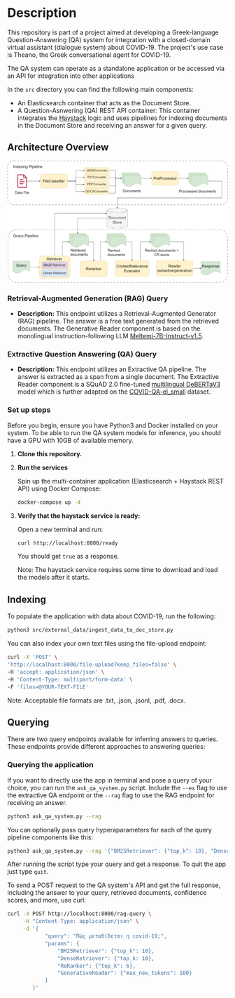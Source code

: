 
# Description

This repository is part of a project aimed at developing a Greek-language Question-Answering (QA) system for integration with a closed-domain virtual assistant (dialogue system) about COVID-19. The project's use case is Theano, the Greek conversational agent for COVID-19.

The QA system can operate as a standalone application or be accessed via an API for integration into other applications

In the `src` directory you can find the following main components:

- An Elasticsearch container that acts as the Document Store.
- A Question-Asnwering (QA) REST API container: This container integrates the [Haystack](https://docs.haystack.deepset.ai/v1.25/docs/intro) logic and uses pipelines for indexing documents in the Document Store and receiving an answer for a given query. 

## Architecture Overview
![alt text](https://github.com/PanosGriziotis/QA-subsystem-thesis/blob/main/qa_system_architecture_overview.png?raw=true)

### Retrieval-Augmented Generation (RAG) Query

- **Description:** This endpoint utilizes a Retrieval-Augmented Generator (RAG) pipeline. The answer is a free text generated from the retrieved documents. The Generative Reader component is based on the monolingual instruction-following LLM [Meltemi-7B-Instruct-v1.5](https://huggingface.co/ilsp/Meltemi-7B-Instruct-v1.5).

### Extractive Question Answering (QA) Query

- **Description:** This endpoint utilizes an Extractive QA pipeline. The answer is extracted as a span from a single document. The Extractive Reader component is a SQuAD 2.0 fine-tuned [multilingual DeBERTaV3](https://huggingface.co/microsoft/mdeberta-v3-base) model which is further adapted on the [COVID-QA-el_small](https://huggingface.co/datasets/panosgriz/COVID-QA-el-small) dataset. 

### Set up steps

Before you begin, ensure you have Python3 and Docker installed on your system. To be able to run the QA system models for inference, you should have a GPU with 10GB of available memory.

1. **Clone this repository.**

2. **Run the services**

    Spin up the multi-container application (Elasticsearch + Haystack REST API) using Docker Compose:

    ```bash
    docker-compose up -d
    ```

4. **Verify that the haystack service is ready:**

    Open a new terminal and run:

    ```bash
    curl http://localhost:8000/ready
    ```

    You should get `true` as a response.

    Note: The haystack service requires some time to download and load the models after it starts.


## Indexing

To populate the application with data about COVID-19, run the following:

```bash
python3 src/external_data/ingest_data_to_doc_store.py
```

You can also index your own text files using the file-upload endpoint:

```bash
curl -X 'POST' \
'http://localhost:8000/file-upload?keep_files=false' \
-H 'accept: application/json' \
-H 'Content-Type: multipart/form-data' \
-F 'files=@YOUR-TEXT-FILE'
```

Note: Acceptable file formats are .txt, .json, .jsonl, .pdf, .docx.

## Querying

There are two query endpoints available for inferring answers to queries. These endpoints provide different approaches to answering queries:


### Querying the application

If you want to directly use the app in terminal and pose a query of your choice, you can run the `ask_qa_system.py` script. Include the `--ex` flag to use the extractive QA endpoint or the `--rag` flag to use the RAG endpoint for receiving an answer. 

```bash
python3 ask_qa_system.py --rag 
```

You can optionally pass query hyperaparameters for each of the query pipeline components like this: 

```bash
python3 ask_qa_system.py --rag '{"BM25Retriever": {"top_k": 10}, "DenseRetriever": {"top_k": 10}, "Reranker": {"top_k": 6}, "Generative_Reader": {"max_new_tokens": 130}}
```

After running the script type your query and get a response. To quit the app just type `quit`. 

To send a POST request to the QA system's API and get the full response, including the answer to your query, retrieved documents, confidence scores, and more, use curl:

```bash
curl -X POST http://localhost:8000/rag-query \
     -H "Content-Type: application/json" \
     -d '{
            "query": "Πώς μεταδίδεται η covid-19;", 
            "params": {
                "BM25Retriever": {"top_k": 10},
                "DenseRetriever": {"top_k: 10},
                "ReRanker": {"top_k": 6}, 
                "GenerativeReader": {"max_new_tokens": 100}
            }
        }'
```
